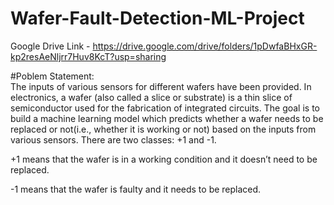 # Wafer-Fault-Detection-ML-Project
Google Drive Link - https://drive.google.com/drive/folders/1pDwfaBHxGR-kp2resAeNljrr7Huv8KcT?usp=sharing

#Poblem Statement:  
The inputs of various sensors for different wafers have been provided. In electronics, a wafer (also called a slice or substrate) is a thin slice of semiconductor used for the fabrication of integrated circuits. The goal is to build a machine learning model which predicts whether a wafer needs to be replaced or not(i.e., whether it is working or not) based on the inputs from various sensors. There are two classes: +1 and -1. 

+1 means that the wafer is in a working condition and it doesn’t need to be replaced.

-1 means that the wafer is faulty and it needs to be replaced. 


